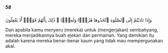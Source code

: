 ##### 58

<span class="ayah">وَإِذَا نَادَيْتُمْ إِلَى ٱلصَّلَوٰةِ ٱتَّخَذُوهَا هُزُوًۭا وَلَعِبًۭا ۚ ذَٰلِكَ بِأَنَّهُمْ قَوْمٌۭ لَّا يَعْقِلُونَ</span>

<span class="ayah_translation">Dan apabila kamu menyeru (mereka) untuk (mengerjakan) sembahyang, mereka menjadikannya buah ejekan dan permainan. Yang demikian itu adalah karena mereka benar-benar kaum yang tidak mau mempergunakan akal.</span>
